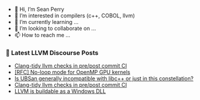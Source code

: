 - 👋 Hi, I’m Sean Perry
- 👀 I’m interested in compilers (c++, COBOL, llvm)
- 🌱 I’m currently learning ...
- 💞️ I’m looking to collaborate on ...
- 📫 How to reach me ...

<!---
s66perry/s66perry is a ✨ special ✨ repository because its `README.md` (this file) appears on your GitHub profile.
You can click the Preview link to take a look at your changes.
--->
### 📕 Latest LLVM Discourse Posts

<!-- DISCOURSE-LLVM:START -->
- [Clang-tidy llvm checks in pre/post commit CI](https://discourse.llvm.org/t/clang-tidy-llvm-checks-in-pre-post-commit-ci/85998#post_19)
- [[RFC] No-loop mode for OpenMP GPU kernels](https://discourse.llvm.org/t/rfc-no-loop-mode-for-openmp-gpu-kernels/87517#post_15)
- [Is UBSan generally incompatible with libc++ or just in this constellation?](https://discourse.llvm.org/t/is-ubsan-generally-incompatible-with-libc-or-just-in-this-constellation/87069#post_10)
- [Clang-tidy llvm checks in pre/post commit CI](https://discourse.llvm.org/t/clang-tidy-llvm-checks-in-pre-post-commit-ci/85998#post_18)
- [LLVM is buildable as a Windows DLL](https://discourse.llvm.org/t/llvm-is-buildable-as-a-windows-dll/87748#post_12)
<!-- DISCOURSE-LLVM:END -->

